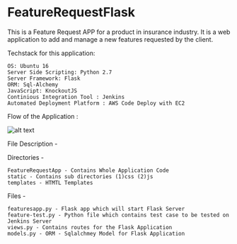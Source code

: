 # FeatureRequestFlask

This is a Feature Request APP for a product in insurance industry. It is a web application to add and manage a new features requested by the client.

Techstack for this application:


    OS: Ubuntu 16
    Server Side Scripting: Python 2.7
    Server Framework: Flask
    ORM: Sql-Alchemy
    JavaScript: KnockoutJS
    Continious Integration Tool : Jenkins
    Automated Deployment Platform : AWS Code Deploy with EC2
    
    
  Flow of the Application :
  
      
![alt text](https://encrypted-tbn0.gstatic.com/images?q=tbn:ANd9GcR3jm_BcnJO5kC3o0DXhiot3jLYAg6tRX5KipgP3I8TklVcgz-Z7g)

  
    
    
  File Description - 
  
  Directories -
  
    FeatureRequestApp - Contains Whole Application Code
    static - Contains sub directories (1)css (2)js
    templates - HTMTL Templates
    
  Files -
  
    featuresapp.py - Flask app which will start Flask Server
    feature-test.py - Python file which contains test case to be tested on Jenkins Server
    views.py - Contains routes for the Flask Application
    models.py - ORM - Sqlalchmey Model for Flask Application
    
  
  
